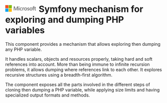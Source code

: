 ![](./media/solutions-microsoft-logo-small.png)
Symfony mechanism for exploring and dumping PHP variables
=========================================================

This component provides a mechanism that allows exploring then dumping
any PHP variable.

It handles scalars, objects and resources properly, taking hard and soft
references into account. More than being immune to infinite recursion
problems, it allows dumping where references link to each other.
It explores recursive structures using a breadth-first algorithm.

The component exposes all the parts involved in the different steps of
cloning then dumping a PHP variable, while applying size limits and having
specialized output formats and methods.
